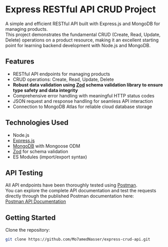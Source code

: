 # Express RESTful API CRUD Project

A simple and efficient RESTful API built with Express.js and MongoDB for managing products.  
This project demonstrates the fundamental CRUD (Create, Read, Update, Delete) operations on a product resource, making it an excellent starting point for learning backend development with Node.js and MongoDB.

## Features

- RESTful API endpoints for managing products  
- CRUD operations: Create, Read, Update, Delete  
- **Robust data validation using [Zod](https://github.com/colinhacks/zod) schema validation library to ensure type safety and data integrity**  
- Comprehensive error handling with meaningful HTTP status codes  
- JSON request and response handling for seamless API interaction  
- Connection to MongoDB Atlas for reliable cloud database storage  

## Technologies Used

- Node.js  
- [Express.js](https://expressjs.com/)  
- [MongoDB](https://www.mongodb.com/) with Mongoose ODM  
- [Zod](https://github.com/colinhacks/zod) for schema validation  
- ES Modules (import/export syntax)

## API Testing

All API endpoints have been thoroughly tested using [Postman](https://www.postman.com/).  
You can explore the complete API documentation and test the requests directly through the published Postman documentation here:  
[Postman API Documentation](https://documenter.getpostman.com/view/35951396/2sB2qgdxrK/)

## Getting Started

Clone the repository:

```bash
git clone https://github.com/Mo7amedNasser/express-crud-api.git
